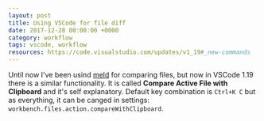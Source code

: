 ```yaml
---
layout: post
title: Using VSCode for file diff
date: 2017-12-28 00:00:00 +0000
category: workflow
tags: vscode, workflow
resources: https://code.visualstudio.com/updates/v1_19#_new-commands
---
```

Until now I've been usind [meld](http://meldmerge.org/) for comparing files, but now in VSCode 1.19 there is a similar functionality. It is called __Compare Active File with Clipboard__ and it's self explanatory. Default key combination is `Ctrl+K C` but as everything, it can be canged in settings: `workbench.files.action.compareWithClipboard`.